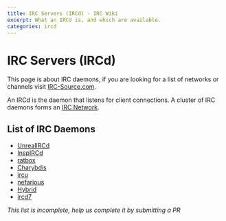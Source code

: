 ```yaml
---
title: IRC Servers (IRCd) - IRC Wiki
excerpt: What an IRCd is, and which are available.
categories: ircd
---
```

# IRC Servers (IRCd)
This page is about IRC daemons, if you are looking for a list of networks or channels visit [IRC-Source.com](https://irc-source.com).

An IRCd is the daemon that listens for client connections. A cluster of IRC daemons forms an [IRC Network](/wiki/network).

## List of IRC Daemons
* [UnrealIRCd](/wiki/ircd/unreal)
* [InspIRCd](/wiki/ircd/inspircd)
* [ratbox](/wiki/ircd/ratbox)
* [Charybdis](/wiki/ircd/charybdis)
* [ircu](/wiki/ircd/ircu)
* [nefarious](/wiki/ircd/nefarious)
* [Hybrid](/wiki/ircd/hybrid)
* [ircd7](/wiki/ircd/ircd7)

*This list is incomplete, help us complete it by submitting a PR*
